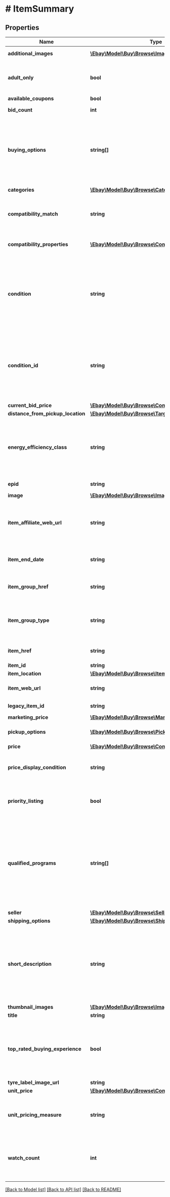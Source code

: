 # # ItemSummary

## Properties

Name | Type | Description | Notes
------------ | ------------- | ------------- | -------------
**additional_images** | [**\Ebay\Model\Buy\Browse\Image[]**](Image.md) | An array of containers with the URLs for the images that are in addition to the primary image.  The primary image is returned in the &lt;b&gt; image.imageUrl&lt;/b&gt; field. | [optional]
**adult_only** | **bool** | This indicates if the item is for adults only. For more information about adult-only items on eBay, see &lt;a href&#x3D;\&quot;https://pages.ebay.com/help/policies/adult-only.html\&quot; target&#x3D;\&quot;_blank\&quot;&gt;Adult items policy&lt;/a&gt; for sellers and &lt;a href&#x3D;\&quot;https://www.ebay.com/help/terms-conditions/default/searching-adult-items?id&#x3D;4661\&quot; target&#x3D;\&quot;_blank\&quot;&gt;Adult-Only items on eBay&lt;/a&gt; for buyers. | [optional]
**available_coupons** | **bool** | This boolean attribute indicates if coupons are available for the item. | [optional]
**bid_count** | **int** | This integer value indicates the total number of bids that have been placed for an auction item. This field is only returned for auction items. | [optional]
**buying_options** | **string[]** | A comma separated list of all the purchase options available for the item. &lt;br&gt;&lt;br&gt;&lt;b&gt; Values Returned: &lt;/b&gt;   &lt;ul&gt; &lt;li&gt;&lt;b&gt;FIXED_PRICE&lt;/b&gt; - Indicates the buyer can purchase the item for a set price using the Buy It Now button. &lt;/li&gt;  &lt;li&gt;&lt;b&gt; AUCTION&lt;/b&gt; - Indicates the buyer can place a bid for the item. After the first bid is placed, this becomes a live auction item and is the only buying option for this item.&lt;/li&gt;  &lt;li&gt;&lt;b&gt; BEST_OFFER&lt;/b&gt; - Items where the buyer can send the seller a price they&#39;re willing to pay for the item. The seller can accept, reject, or send a counter offer. For details about Best Offer, see &lt;a href&#x3D;\&quot;https://www.ebay.com/help/selling/listings/selling-buy-now/adding-best-offer-listing?id&#x3D;4144\&quot; target&#x3D;\&quot;_blank\&quot;&gt;Best Offer&lt;/a&gt;.  &lt;/li&gt;&lt;/ul&gt; Code so that your app gracefully handles any future changes to this list. | [optional]
**categories** | [**\Ebay\Model\Buy\Browse\Category[]**](Category.md) | This container returns the primary category ID of the item (as well as the secondary category if the item was listed in two categories). | [optional]
**compatibility_match** | **string** | This indicates how well the item matches the &lt;b&gt;compatibility_filter&lt;/b&gt; product attributes.  &lt;br&gt;&lt;br&gt;&lt;b&gt; Valid Values: &lt;/b&gt; EXACT or POSSIBLE &lt;br /&gt;&lt;br /&gt;Code so that your app gracefully handles any future changes to this list. For implementation help, refer to &lt;a href&#x3D;&#39;https://developer.ebay.com/api-docs/buy/browse/types/gct:CompatibilityMatchEnum&#39;&gt;eBay API documentation&lt;/a&gt; | [optional]
**compatibility_properties** | [**\Ebay\Model\Buy\Browse\CompatibilityProperty[]**](CompatibilityProperty.md) | This container returns only the product attributes that are compatible with the item. These attributes were specified in the &lt;b&gt;compatibility_filter&lt;/b&gt; in the request. This means that if you passed in 5 attributes and only 4 are compatible, only those 4 are returned. If none of the attributes are compatible, this container is not returned. | [optional]
**condition** | **string** | The text describing the condition of the item, such as New or Used. For a list of condition names, see &lt;a href&#x3D;\&quot;https://developer.ebay.com/devzone/finding/callref/enums/conditionIdList.html\&quot; target&#x3D;\&quot;_blank\&quot;&gt;Item Condition IDs and Names&lt;/a&gt;.  &lt;br /&gt;&lt;br /&gt;Code so that your app gracefully handles any future changes to this list. &lt;br /&gt;&lt;br /&gt;&lt;span class&#x3D;\&quot;tablenote\&quot;&gt;&lt;b&gt; Note: &lt;/b&gt;As of September 1, 2021, condition ID 2500 (&#39;Seller Refurbished&#39;) is no longer a valid item condition in the &lt;b&gt;Cell Phones &amp; Smartphones&lt;/b&gt; category (category ID 9355) for the following marketplaces: US, Canada, UK, Germany, and Australia. This refurbished item condition has been replaced by three new refurbished values, which include &#39;Excellent - Refurbished&#39; (condition ID 2010), &#39;Very Good - Refurbished&#39; (condition ID 2020), and &#39;Good - Refurbished&#39; (condition ID 2030).&lt;/span&gt; | [optional]
**condition_id** | **string** | The identifier of the condition of the item. For example, 1000 is the identifier for NEW. For a list of condition names and IDs, see &lt;a https://developer.ebay.com/devzone/finding/callref/enums/conditionIdList.html\&quot; target&#x3D;\&quot;_blank\&quot;&gt;Item Condition IDs and Names&lt;/a&gt;. &lt;br /&gt;&lt;br /&gt;Code so that your app gracefully handles any future changes to this list.&lt;br /&gt;&lt;br /&gt;&lt;span class&#x3D;\&quot;tablenote\&quot;&gt;&lt;b&gt; Note: &lt;/b&gt;As of September 1, 2021, condition ID 2500 (&#39;Seller Refurbished&#39;) is no longer a valid item condition in the &lt;b&gt;Cell Phones &amp; Smartphones&lt;/b&gt; category (category ID 9355) for the following marketplaces: US, Canada, UK, Germany, and Australia. This refurbished item condition has been replaced by three new refurbished values, which include &#39;Excellent - Refurbished&#39; (condition ID 2010), &#39;Very Good - Refurbished&#39; (condition ID 2020), and &#39;Good - Refurbished&#39; (condition ID 2030).&lt;/span&gt; | [optional]
**current_bid_price** | [**\Ebay\Model\Buy\Browse\ConvertedAmount**](ConvertedAmount.md) |  | [optional]
**distance_from_pickup_location** | [**\Ebay\Model\Buy\Browse\TargetLocation**](TargetLocation.md) |  | [optional]
**energy_efficiency_class** | **string** | This indicates the &lt;a href&#x3D;\&quot;https://en.wikipedia.org/wiki/European_Union_energy_label\&quot;&gt;European energy efficiency&lt;/a&gt; rating (EEK) of the item.  Energy efficiency ratings apply to products listed by commercial vendors in electronics categories only. &lt;br /&gt;&lt;br /&gt;Currently, this field is only applicable for the Germany site, and  is only returned if the seller specified the energy efficiency rating through item specifics at listing time. Rating values include &lt;code&gt;A+++&lt;/code&gt;, &lt;code&gt;A++&lt;/code&gt;, &lt;code&gt;A+&lt;/code&gt;, &lt;code&gt;A&lt;/code&gt;, &lt;code&gt;B&lt;/code&gt;, &lt;code&gt;C&lt;/code&gt;, &lt;code&gt;D&lt;/code&gt;, &lt;code&gt;E&lt;/code&gt;, &lt;code&gt;F&lt;/code&gt;, and &lt;code&gt;G&lt;/code&gt;. | [optional]
**epid** | **string** | An ePID is the eBay product identifier of a product from the eBay product catalog.  This indicates the product in which the item belongs. | [optional]
**image** | [**\Ebay\Model\Buy\Browse\Image**](Image.md) |  | [optional]
**item_affiliate_web_url** | **string** | The URL to the View Item page of the item, which includes the affiliate tracking ID. This field is only returned if the seller enables affiliate tracking for the item by including the &lt;code&gt;&lt;a href&#x3D;\&quot;/api-docs/buy/static/api-browse.html#Headers\&quot;&gt;X-EBAY-C-ENDUSERCTX&lt;/a&gt;&lt;/code&gt; request header in the method.  &lt;br /&gt; &lt;br /&gt;&lt;span class&#x3D;\&quot;tablenote\&quot;&gt;&lt;b&gt;Note: &lt;/b&gt; eBay Partner Network, in order to receive a commission for your sales, you must use this URL to forward your buyer to the ebay.com site. &lt;/span&gt; | [optional]
**item_end_date** | **string** | The date and time up to which the item can be purchased.  This value is returned in UTC format (yyyy-MM-ddThh:mm:ss.sssZ), which you can convert into the local time of the buyer.&lt;br /&gt;&lt;br /&gt;&lt;span class&#x3D;\&quot;tablenote\&quot;&gt;&lt;b&gt; Note: &lt;/b&gt;This field is not returned for Good &#39;Til Cancelled (GTC) listings.&lt;/span&gt; | [optional]
**item_group_href** | **string** | The HATEOAS reference of the parent page of the item group. An item group is an item that has various aspect differences, such as color, size, storage capacity, etc. &lt;br /&gt; &lt;br /&gt;&lt;span class&#x3D;\&quot;tablenote\&quot;&gt; &lt;b&gt;  Note: &lt;/b&gt;This field is returned only for item groups.&lt;/span&gt; | [optional]
**item_group_type** | **string** | The indicates the item group type. An item group is an item that has various aspect differences, such as color, size, storage capacity, etc. &lt;br /&gt;&lt;br /&gt;Currently only the &lt;code&gt;SELLER_DEFINED_VARIATIONS&lt;/code&gt; is supported and indicates this is an item group created by the seller. &lt;br /&gt; &lt;br /&gt;&lt;span class&#x3D;\&quot;tablenote\&quot;&gt; &lt;b&gt; Note: &lt;/b&gt;This field is returned only for item groups.&lt;/span&gt;&lt;br /&gt;&lt;br /&gt;Code so that your app gracefully handles any future changes to this list. | [optional]
**item_href** | **string** | The URI for the Browse API &lt;a href&#x3D;\&quot;/api-docs/buy/browse/resources/item/methods/getItem\&quot;&gt;getItem&lt;/a&gt; method, which can be used to retrieve more details about items in the search results. | [optional]
**item_id** | **string** | The unique RESTful identifier of the item. | [optional]
**item_location** | [**\Ebay\Model\Buy\Browse\ItemLocationImpl**](ItemLocationImpl.md) |  | [optional]
**item_web_url** | **string** | The URL to the View Item page of the item.  This enables you to include a \&quot;Report Item on eBay\&quot; hyperlink that takes the buyer to the View Item page on eBay. From there they can report any issues regarding this item to eBay. | [optional]
**legacy_item_id** | **string** | The unique identifier of the eBay listing that contains the item. This is the traditional/legacy ID that is often seen in the URL of the listing View Item page. | [optional]
**marketing_price** | [**\Ebay\Model\Buy\Browse\MarketingPrice**](MarketingPrice.md) |  | [optional]
**pickup_options** | [**\Ebay\Model\Buy\Browse\PickupOptionSummary[]**](PickupOptionSummary.md) | This container returns the local pickup options available to the buyer. This container is only returned if the user is searching for local pickup items and set the local pickup filters in the method request. | [optional]
**price** | [**\Ebay\Model\Buy\Browse\ConvertedAmount**](ConvertedAmount.md) |  | [optional]
**price_display_condition** | **string** | Indicates when in the buying flow the item&#39;s price can appear for minimum advertised price (MAP) items, which is the lowest price a retailer can advertise/show for this item. For implementation help, refer to &lt;a href&#x3D;&#39;https://developer.ebay.com/api-docs/buy/browse/types/gct:PriceDisplayConditionEnum&#39;&gt;eBay API documentation&lt;/a&gt; | [optional]
**priority_listing** | **bool** | This field is returned as &lt;code&gt;true&lt;/code&gt; if the listing is part of a Promoted Listing campaign. Promoted Listings are available to Above Standard and Top Rated sellers with recent sales activity.&lt;br /&gt;&lt;br /&gt;For more information, see &lt;a href&#x3D;\&quot;https://pages.ebay.com/seller-center/listing-and-marketing/promoted-listings.html\&quot; target&#x3D;\&quot;_blank\&quot;&gt;Promoted Listings&lt;/a&gt;. | [optional]
**qualified_programs** | **string[]** | An array of the qualified programs available for the item, such as EBAY_PLUS, AUTHENTICITY_GUARANTEE, and AUTHENTICITY_VERIFICATION.&lt;br /&gt;&lt;br /&gt;&lt;span class&#x3D;\&quot;tablenote\&quot;&gt;&lt;b&gt;Note: &lt;/b&gt; This container is only returned when the filters &lt;b&gt;deliveryCountry&lt;/b&gt; and &lt;b&gt;deliveryPostalCode&lt;/b&gt; are included in the request.&lt;/span&gt;&lt;br /&gt;&lt;br /&gt;eBay Plus is a premium account option for buyers, which provides benefits such as fast free domestic shipping and free returns on selected items. Top-Rated eBay sellers must opt in to eBay Plus to be able to offer the program on qualifying listings. Sellers must commit to next-day delivery of those items.&lt;br /&gt;&lt;br /&gt;&lt;span class&#x3D;\&quot;tablenote\&quot;&gt;&lt;b&gt;Note: &lt;/b&gt; eBay Plus is available only to buyers in Germany, Austria, and Australia marketplaces.&lt;/span&gt;&lt;br /&gt;&lt;br /&gt;The eBay &lt;a href&#x3D;\&quot;https://pages.ebay.com/authenticity-guarantee/\&quot; target&#x3D;\&quot;_blank\&quot;&gt;Authenticity Guarantee&lt;/a&gt; program enables third-party authenticators to perform authentication verification inspections on items such as watches and sneakers. | [optional]
**seller** | [**\Ebay\Model\Buy\Browse\Seller**](Seller.md) |  | [optional]
**shipping_options** | [**\Ebay\Model\Buy\Browse\ShippingOptionSummary[]**](ShippingOptionSummary.md) | This container returns the shipping options available to ship the item. | [optional]
**short_description** | **string** | This text string is derived from the item condition and the item aspects (such as size, color, capacity, model, brand, etc.). Sometimes the title doesn&#39;t give enough information but the description is too big. Surfacing the &lt;b&gt;shortDescription&lt;/b&gt; can often provide buyers with the additional information that could help them make a buying decision.  &lt;br /&gt;&lt;br /&gt;For example: &lt;br /&gt;&lt;br /&gt;    &lt;code&gt;   \&quot;&lt;b&gt; title&lt;/b&gt;\&quot;: \&quot;Petrel U42W FPV Drone RC Quadcopter w/HD Camera Live Video One Key Off / Landing\&quot;, &lt;br /&gt;\&quot;&lt;b&gt;shortDescription&lt;/b&gt;\&quot;: \&quot;1 U42W Quadcopter. Syma X5SW-V3 Wifi FPV RC Drone Quadcopter 2.4Ghz 6-Axis Gyro with Headless Mode. Syma X20 Pocket Drone 2.4Ghz Mini RC Quadcopter Headless Mode Altitude Hold. One Key Take Off / Landing function: allow beginner to easy to fly the drone without any skill.\&quot;,&lt;/code&gt;       &lt;br /&gt;&lt;br /&gt;&lt;b&gt;Restriction: &lt;/b&gt; This field is returned by the &lt;b&gt; search&lt;/b&gt; method only when &lt;b&gt; fieldgroups&lt;/b&gt; &#x3D; &lt;code&gt;EXTENDED&lt;/code&gt;. | [optional]
**thumbnail_images** | [**\Ebay\Model\Buy\Browse\Image[]**](Image.md) | An array of thumbnail images for the item. | [optional]
**title** | **string** | The seller-created title of the item. &lt;br&gt;&lt;br&gt;&lt;b&gt;Maximum Length: &lt;/b&gt; 80 characters | [optional]
**top_rated_buying_experience** | **bool** | This indicates if the item is a top-rated plus item. There are three benefits of a top-rated plus item: a  minimum 30-day money-back return policy, shipping the item in 1 business day with tracking provided, and the added comfort of knowing that this item is from an experienced seller with the highest buyer ratings. See the &lt;a href&#x3D;\&quot;https://pages.ebay.com/topratedplus/index.html\&quot; target&#x3D;\&quot;_blank\&quot;&gt;Top Rated Plus Items &lt;/a&gt; and  &lt;a href&#x3D;\&quot;https://pages.ebay.com/help/sell/top-rated.html\&quot; target&#x3D;\&quot;_blank\&quot;&gt;Becoming a Top Rated Seller and qualifying for Top Rated Plus&lt;/a&gt; help topics for more information. | [optional]
**tyre_label_image_url** | **string** | The URL to the image that shows the information on the tyre label. | [optional]
**unit_price** | [**\Ebay\Model\Buy\Browse\ConvertedAmount**](ConvertedAmount.md) |  | [optional]
**unit_pricing_measure** | **string** | The designation, such as size, weight, volume, count, etc., that was used to specify the quantity of the item. This helps buyers compare prices. &lt;br /&gt;&lt;br /&gt;For example, the following tells the buyer that the item is 7.99 per 100 grams. &lt;br /&gt;&lt;br /&gt;&lt;code&gt;\&quot;unitPricingMeasure\&quot;: \&quot;100g\&quot;,&lt;br /&gt; \&quot;unitPrice\&quot;: {&lt;br /&gt;&amp;nbsp;&amp;nbsp;\&quot;value\&quot;: \&quot;7.99\&quot;,&lt;br /&gt;&amp;nbsp;&amp;nbsp;\&quot;currency\&quot;: \&quot;GBP\&quot;&lt;/code&gt; | [optional]
**watch_count** | **int** | The number of users that have added the item to their watch list.&lt;br /&gt;&lt;br /&gt;&lt;span class&#x3D;\&quot;tablenote\&quot;&gt; &lt;strong&gt;Note:&lt;/strong&gt; This field is restricted to applications that have been granted permission to access this feature. You must submit an &lt;a href&#x3D;\&quot;https://developer.ebay.com/my/support/tickets?tab&#x3D;app-check\&quot;&gt;App Check ticket&lt;/a&gt; to request this access. In the App Check form, add a note to the &lt;b&gt;Application Title/Summary&lt;/b&gt; and/or &lt;b&gt;Application Details&lt;/b&gt; fields that you want access to Watch Count data in the Browse API.&lt;/span&gt; | [optional]

[[Back to Model list]](../../README.md#models) [[Back to API list]](../../README.md#endpoints) [[Back to README]](../../README.md)
